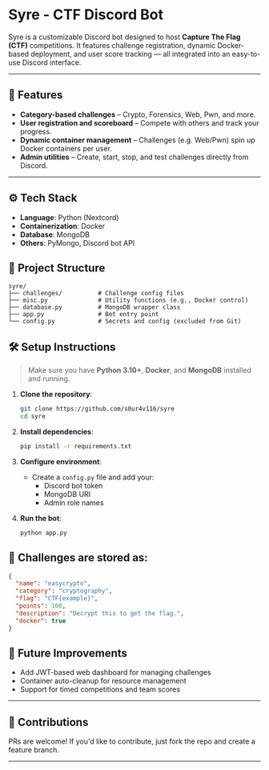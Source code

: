# Syre - CTF Discord Bot

Syre is a customizable Discord bot designed to host **Capture The Flag (CTF)** competitions. It features challenge registration, dynamic Docker-based deployment, and user score tracking — all integrated into an easy-to-use Discord interface.

---

## 🚀 Features

- **Category-based challenges** – Crypto, Forensics, Web, Pwn, and more.
- **User registration and scoreboard** – Compete with others and track your progress.
- **Dynamic container management** – Challenges (e.g. Web/Pwn) spin up Docker containers per user.
- **Admin utilities** – Create, start, stop, and test challenges directly from Discord.

---

## ⚙️ Tech Stack

- **Language**: Python (Nextcord)
- **Containerization**: Docker
- **Database**: MongoDB
- **Others**: PyMongo, Discord bot API

## 📂 Project Structure

```
syre/
├── challenges/          # Challenge config files
├── misc.py              # Utility functions (e.g., Docker control)
├── database.py          # MongoDB wrapper class
├── app.py               # Bot entry point
└── config.py            # Secrets and config (excluded from Git)
```

## 🛠️ Setup Instructions

> Make sure you have **Python 3.10+**, **Docker**, and **MongoDB** installed and running.

1. **Clone the repository**:
   ```bash
   git clone https://github.com/s0ur4v116/syre
   cd syre
   ```

2. **Install dependencies**:
   ```bash
   pip install -r requirements.txt
   ```

3. **Configure environment**:
   - Create a `config.py` file and add your:
     - Discord bot token
     - MongoDB URI
     - Admin role names

4. **Run the bot**:
   ```bash
   python app.py
   ```

## 🧠 Challenges are stored as:

```json
{
  "name": "easycrypto",
  "category": "cryptography",
  "flag": "CTF{example}",
  "points": 100,
  "description": "Decrypt this to get the flag.",
  "docker": true
}
```

## 📌 Future Improvements

- Add JWT-based web dashboard for managing challenges
- Container auto-cleanup for resource management
- Support for timed competitions and team scores

---

## 🤝 Contributions

PRs are welcome! If you'd like to contribute, just fork the repo and create a feature branch.

---

